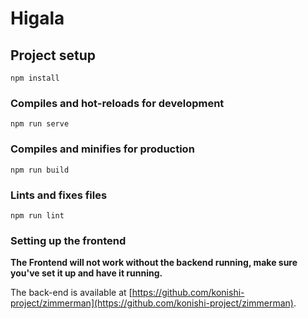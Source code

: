 # Higala

## Project setup
```
npm install
```

### Compiles and hot-reloads for development
```
npm run serve
```

### Compiles and minifies for production
```
npm run build
```

### Lints and fixes files
```
npm run lint
```

### Setting up the frontend

**The Frontend will not work without the backend running, make sure you've set it up and have it running.**

The back-end is available at [https://github.com/konishi-project/zimmerman](https://github.com/konishi-project/zimmerman).

